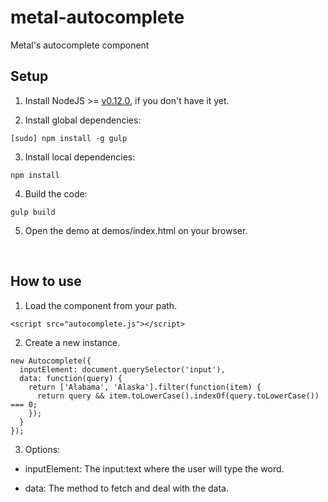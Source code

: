 # metal-autocomplete

Metal's autocomplete component

## Setup

1. Install NodeJS >= [v0.12.0](http://nodejs.org/dist/v0.12.0/), if you don't have it yet.

2. Install global dependencies:

  ```
  [sudo] npm install -g gulp
  ```

3. Install local dependencies:

  ```
  npm install
  ```

4. Build the code:

  ```
  gulp build
  ```

5. Open the demo at demos/index.html on your browser.

<br/>

## How to use

1. Load the component from your path.

  ```
  <script src="autocomplete.js"></script>
  ```

2. Create a new instance.

  ```
  new Autocomplete({
    inputElement: document.querySelector('input'),
    data: function(query) {
      return ['Alabama', 'Alaska'].filter(function(item) {
        return query && item.toLowerCase().indexOf(query.toLowerCase()) === 0;
      });
    }
  });
  ```

3. Options:

- inputElement: The input:text where the user will type the word.

- data: The method to fetch and deal with the data.
